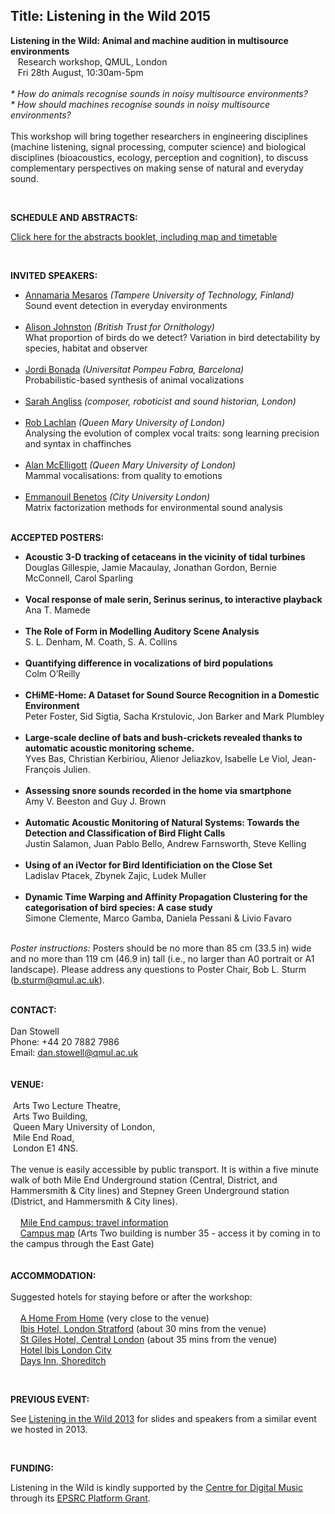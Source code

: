Title: Listening in the Wild 2015
-------------------------------

<p><strong>Listening in the Wild: Animal and machine audition in multisource environments</strong><br />&nbsp;&nbsp; Research workshop, QMUL, London<br />&nbsp;&nbsp; Fri 28th August, 10:30am-5pm<br /><br /><em>* How do animals recognise sounds in noisy multisource environments?</em><br /><em>* How should machines recognise sounds in noisy multisource environments?</em><br /><br />This workshop will bring together researchers in engineering disciplines (machine listening, signal processing, computer science) and biological disciplines (bioacoustics, ecology, perception and cognition), to discuss complementary perspectives on making sense of natural and everyday sound.</p>
<p>&nbsp;</p>
<p><strong>SCHEDULE AND ABSTRACTS:</strong></p>
<p><a href="http://c4dm.eecs.qmul.ac.uk/events/litw2015/litw2015_abstracts.pdf">Click here for the abstracts booklet, including map and timetable</a></p>
<p>&nbsp;</p>
<p><strong>INVITED SPEAKERS:</strong></p>
<ul>
<li><a href="http://www.cs.tut.fi/~mesaros/">Annamaria Mesaros</a> <em>(Tampere University of Technology, Finland)</em><br />Sound event detection in everyday environments<br /><br /></li>
<li><a href="http://www.bto.org/about-bto/our-staff/ali-johnston">Alison Johnston</a> <em>(British Trust for Ornithology)<br /></em>What proportion of birds do we detect? Variation in bird detectability by species, habitat and observer<em><br /><br /></em></li>
<li><a href="http://www.dtic.upf.edu/~jbonada/">Jordi Bonada</a><em> (Universitat Pompeu Fabra, Barcelona)</em><br />Probabilistic-based synthesis of animal vocalizations<em><br /><br /></em></li>
<li><a href="http://www.sarahangliss.com/talks/birdfancyersdelightnotes">Sarah Angliss</a> <em>(composer, roboticist and sound historian, London)<br /><br /></em></li>
<li><a href="http://staff.city.ac.uk/~sbbj660/">Rob Lachlan</a> <em><em>(Queen Mary University of London)</em></em><br />Analysing the evolution of complex vocal traits: song learning precision and syntax in chaffinches<em><em></em></em><br /><br /></li>
<li><a href="http://www.sbcs.qmul.ac.uk/staff/alanmcelligott.html">Alan McElligott</a> <em>(Queen Mary University of London)</em><br />Mammal vocalisations: from quality to emotions<em><br /><br /></em></li>
<li><a href="http://staff.city.ac.uk/~sbbj660/">Emmanouil Benetos</a> <em><em>(City University London)</em></em><br />Matrix factorization methods for environmental sound analysis<br /><br /></li>
</ul>
<p><strong>ACCEPTED POSTERS:</strong></p>
<ul>
<li><strong>Acoustic 3-D tracking of cetaceans in the vicinity of tidal turbines</strong><br />Douglas Gillespie, Jamie Macaulay, Jonathan Gordon, Bernie McConnell, Carol Sparling<br /><br /></li>
<li><strong>Vocal response of male serin, Serinus serinus, to interactive playback</strong><br />Ana T. Mamede<br /><br /></li>
<li><strong>The Role of Form in Modelling Auditory Scene Analysis</strong><br />S. L. Denham, M. Coath, S. A. Collins<br /><br /></li>
<li><strong>Quantifying difference in vocalizations of bird populations</strong><br />Colm O&rsquo;Reilly<br /><br /></li>
<li><strong>CHiME-Home: A Dataset for Sound Source Recognition in a Domestic Environment</strong><br />Peter Foster, Sid Sigtia, Sacha Krstulovic, Jon Barker and Mark Plumbley<br /><br /></li>
<li><strong>Large-scale decline of bats and bush-crickets revealed thanks to automatic acoustic monitoring scheme.</strong><br />Yves Bas, Christian Kerbiriou, Alienor Jeliazkov, Isabelle Le Viol, Jean-Fran&ccedil;ois Julien.<br /><br /></li>
<li><strong>Assessing snore sounds recorded in the home via smartphone</strong><br />Amy V. Beeston and Guy J. Brown<br /><br /></li>
<li><strong>Automatic Acoustic Monitoring of Natural Systems: Towards the Detection and Classification of Bird Flight Calls</strong><br />Justin Salamon, Juan Pablo Bello, Andrew Farnsworth, Steve Kelling<br /><br /></li>
<li><strong>Using of an iVector for Bird Identificiation on the Close Set</strong><br />Ladislav Ptacek, Zbynek Zajic, Ludek Muller<br /><br /></li>
<li><strong>Dynamic Time Warping and Affinity Propagation Clustering for the categorisation of bird species: A case study</strong><br />Simone Clemente, Marco Gamba, Daniela Pessani &amp; Livio Favaro<br /><br /></li>
</ul>
<p><em>Poster instructions:</em> Posters should be no more than 85 cm (33.5 in) wide and no more than 119 cm (46.9 in) tall (i.e., no larger than A0 portrait or A1 landscape). Please address any questions to Poster Chair, Bob L. Sturm (<a href="mailto:b.sturm@qmul.ac.uk">b.sturm@qmul.ac.uk</a>).</p>
<p><br /><strong>CONTACT:</strong><br /><br />Dan Stowell<br />Phone: +44 20 7882 7986<br />Email: <a href="mailto:dan.stowell@qmul.ac.uk">dan.stowell@qmul.ac.uk</a><br /><br /><br /><strong>VENUE:</strong><br /><br />&nbsp;Arts Two Lecture Theatre,<br />&nbsp;Arts Two Building,<br />&nbsp;Queen Mary University of London,<br />&nbsp;Mile End Road,<br />&nbsp;London E1 4NS.<br /><br />The venue is easily accessible by public transport. It is within a five minute walk of both Mile End Underground station (Central, District, and Hammersmith &amp; City lines) and Stepney Green Underground station (District, and Hammersmith &amp; City lines).<br /><br />&nbsp;&nbsp;&nbsp; <a href="http://www.qmul.ac.uk/about/campus/mileend/">Mile End campus: travel information</a><br />&nbsp;&nbsp;&nbsp; <a href="http://www.qmul.ac.uk/docs/about/26065.pdf">Campus map</a> (Arts Two building is number 35 - access it by coming in to the campus through the East Gate)<br /><br /><br /><strong>ACCOMMODATION:</strong><br /><br />Suggested hotels for staying before or after the workshop:<br /><br />&nbsp;&nbsp;&nbsp; <a href="http://www.a-home-from-home.co.uk/">A Home From Home</a> (very close to the venue)<br />&nbsp;&nbsp;&nbsp; <a href="http://www.ibishotel.com/ibis/fichehotel/gb/ibi/3099/fiche_hotel.shtml">Ibis Hotel, London Stratford</a> (about 30 mins from the venue)<br />&nbsp;&nbsp;&nbsp; <a href="http://www.stgiles.com/londonhotel/">St Giles Hotel, Central London</a> (about 35 mins from the venue)<br />&nbsp;&nbsp;&nbsp; <a href="http://www.ibishotel.com/gb/hotel-5011-ibis-london-city/index.shtml">Hotel Ibis London City</a><br />&nbsp;&nbsp;&nbsp; <a href="http://www.hotelshoreditch.com/">Days Inn, Shoreditch</a></p>
<p><strong><br /></strong></p>
<p><strong>PREVIOUS EVENT:</strong></p>
<p>See <a href="http://c4dm.eecs.qmul.ac.uk/events/litw2013/">Listening in the Wild 2013</a> for slides and speakers from a similar event we hosted in 2013.</p>
<p><strong><br /></strong></p>
<p><strong>FUNDING:</strong></p>
<p>Listening in the Wild is kindly supported by the <a href="http://c4dm.eecs.qmul.ac.uk/">Centre for Digital Music</a> through its <a href="http://gow.epsrc.ac.uk/NGBOViewGrant.aspx?GrantRef=EP/K009559/1">EPSRC Platform Grant</a>.</p>
